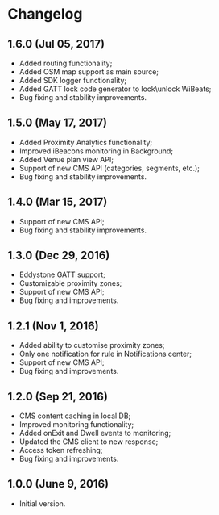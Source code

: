 Changelog
=====================
## 1.6.0 (Jul 05, 2017)
- Added routing functionality;
- Added OSM map support as main source;
- Added SDK logger functionality;
- Added GATT lock code generator to lock\unlock WiBeats;
- Bug fixing and stability improvements.

## 1.5.0 (May 17, 2017)
- Added Proximity Analytics functionality;
- Improved iBeacons monitoring in Background;
- Added Venue plan view API;
- Support of new CMS API (categories, segments, etc.);
- Bug fixing and stability improvements.

## 1.4.0 (Mar 15, 2017)
- Support of new CMS API;
- Bug fixing and stability improvements.

## 1.3.0 (Dec 29, 2016)
- Eddystone GATT support;
- Customizable proximity zones;
- Support of new CMS API;
- Bug fixing and improvements.

## 1.2.1 (Nov 1, 2016)
- Added ability to customise proximity zones;
- Only one notification for rule in Notifications center;
- Support of new CMS API;
- Bug fixing and improvements.

## 1.2.0 (Sep 21, 2016)
- CMS content caching in local DB;
- Improved monitoring functionality;
- Added onExit and Dwell events to monitoring;
- Updated the CMS client to new response;
- Access token refreshing;
- Bug fixing and improvements.

## 1.0.0 (June 9, 2016)
- Initial version.

